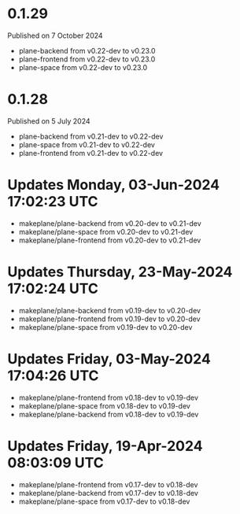 # 0.1.29

Published on 7 October 2024

- plane-backend from v0.22-dev to v0.23.0
- plane-frontend from v0.22-dev to v0.23.0
- plane-space from v0.22-dev to v0.23.0

# 0.1.28

Published on 5 July 2024

- plane-backend from v0.21-dev to v0.22-dev
- plane-space from v0.21-dev to v0.22-dev
- plane-frontend from v0.21-dev to v0.22-dev

# Updates Monday, 03-Jun-2024 17:02:23 UTC
- makeplane/plane-backend from v0.20-dev to v0.21-dev
- makeplane/plane-space from v0.20-dev to v0.21-dev
- makeplane/plane-frontend from v0.20-dev to v0.21-dev

# Updates Thursday, 23-May-2024 17:02:24 UTC
- makeplane/plane-backend from v0.19-dev to v0.20-dev
- makeplane/plane-frontend from v0.19-dev to v0.20-dev
- makeplane/plane-space from v0.19-dev to v0.20-dev

# Updates Friday, 03-May-2024 17:04:26 UTC
- makeplane/plane-frontend from v0.18-dev to v0.19-dev
- makeplane/plane-space from v0.18-dev to v0.19-dev
- makeplane/plane-backend from v0.18-dev to v0.19-dev

# Updates Friday, 19-Apr-2024 08:03:09 UTC
- makeplane/plane-frontend from v0.17-dev to v0.18-dev
- makeplane/plane-backend from v0.17-dev to v0.18-dev
- makeplane/plane-space from v0.17-dev to v0.18-dev

